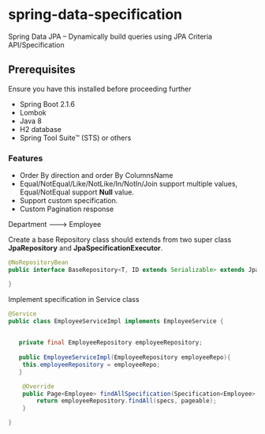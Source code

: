 # spring-data-specification
Spring Data JPA – Dynamically build queries using JPA Criteria API/Specification



## Prerequisites
Ensure you have this installed before proceeding further

* Spring Boot 2.1.6
* Lombok
* Java 8
* H2 database
* Spring Tool Suite™ (STS) or others

### Features

* Order By direction and order By ColumnsName
* Equal/NotEqual/Like/NotLike/In/NotIn/Join support multiple values, Equal/NotEqual support **Null** value.
* Support custom specification.
* Custom Pagination response

Department ---> Employee

Create a base Repository class should extends from two super class **JpaRepository** and **JpaSpecificationExecutor**.

```java
@NoRepositoryBean
public interface BaseRepository<T, ID extends Serializable> extends JpaRepository<T, ID> , JpaSpecificationExecutor<T> {

} 
```

Implement specification in Service class
```java
@Service
public class EmployeeServiceImpl implements EmployeeService {

  
   private final EmployeeRepository employeeRepository;
    
   public EmployeeServiceImpl(EmployeeRepository employeeRepo){
    this.employeeRepository = employeeRepo;
   }

    @Override
    public Page<Employee> findAllSpecification(Specification<Employee> specs, Pageable pageable) {
        return employeeRepository.findAll(specs, pageable);
    }

}
```



